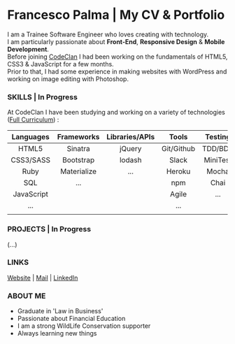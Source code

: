 # Francesco Palma | My CV & Portfolio 
  
I am a Trainee Software Engineer who loves creating with technology.  
I am particularly passionate about **Front-End**, **Responsive Design** & **Mobile Development**.  
Before joining [CodeClan](http://codeclan.com) I had been working on the fundamentals of HTML5, CSS3 & JavaScript for a few months.  
Prior to that, I had some experience in making websites with WordPress and working on image editing with Photoshop.

### SKILLS | In Progress

At CodeClan I have been studying and working on a variety of technologies ([Full Curriculum](https://github.com/FrancescoPalma/CodeClan---CX3)) :

| Languages | Frameworks  | Libraries/APIs | Tools     | Testing | Databases | Design        | Mobile |
|:---------:|:-----------:|:--------------:|:---------:|:-------:|:---------:|:-------------:|:------:|
|HTML5      |Sinatra      | jQuery         |Git/Github |TDD/BDD  |PostGreSQL |Photoshop      |...     |
|CSS3/SASS  |Bootstrap    | lodash         |Slack      |MiniTest |    ...    |Fundamentals   |        |
|Ruby       |Materialize  | ...            |Heroku     |Mocha    |           |UX             |        |
|SQL        |...          |                |npm        |Chai     |           |UI             |        |
|JavaScript |             |                |Agile      |...      |           |Responsiveness |        |
|...        |             |                |...        |         |           |               |        |
|           |             |                |           |         |           |               |        |

### PROJECTS | In Progress
  
(...)  
<!-- - [Example](URL) -->  
  
### LINKS

[Website](http://intermundi.it) | [Mail](mailto:fpfrancescopalma7@gmail.com) | [LinkedIn](https://it.linkedin.com/in/palmafrancesco)

### ABOUT ME
* Graduate in 'Law in Business'
* Passionate about Financial Education
* I am a strong WildLife Conservation supporter
* Always learning new things
